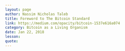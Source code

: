 ```yaml
---
layout: page
author: Nassim Nicholas Taleb
title: Foreword to The Bitcoin Standard
link: https://medium.com/opacity/bitcoin-1537e616a074
category: Bitcoin as a Living Organism
date: Jan 22, 2018
lesson: 
quote: 
---
```

